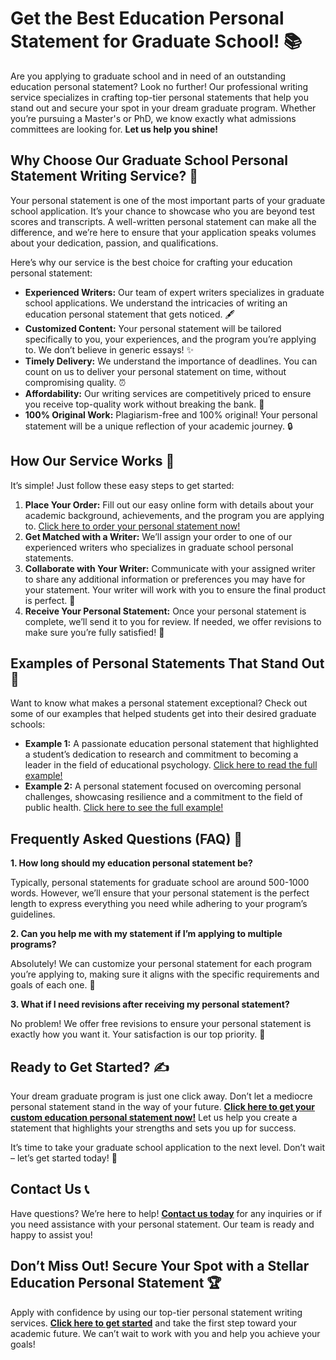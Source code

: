 # Get the Best Education Personal Statement for Graduate School! 📚

Are you applying to graduate school and in need of an outstanding education personal statement? Look no further! Our professional writing service specializes in crafting top-tier personal statements that help you stand out and secure your spot in your dream graduate program. Whether you’re pursuing a Master's or PhD, we know exactly what admissions committees are looking for. **Let us help you shine!**

## Why Choose Our Graduate School Personal Statement Writing Service? 🤔

Your personal statement is one of the most important parts of your graduate school application. It’s your chance to showcase who you are beyond test scores and transcripts. A well-written personal statement can make all the difference, and we’re here to ensure that your application speaks volumes about your dedication, passion, and qualifications.

Here’s why our service is the best choice for crafting your education personal statement:

- **Experienced Writers:** Our team of expert writers specializes in graduate school applications. We understand the intricacies of writing an education personal statement that gets noticed. 🖋️
- **Customized Content:** Your personal statement will be tailored specifically to you, your experiences, and the program you’re applying to. We don’t believe in generic essays! ✨
- **Timely Delivery:** We understand the importance of deadlines. You can count on us to deliver your personal statement on time, without compromising quality. ⏰
- **Affordability:** Our writing services are competitively priced to ensure you receive top-quality work without breaking the bank. 💸
- **100% Original Work:** Plagiarism-free and 100% original! Your personal statement will be a unique reflection of your academic journey. 🔒

## How Our Service Works 🚀

It’s simple! Just follow these easy steps to get started:

1. **Place Your Order:** Fill out our easy online form with details about your academic background, achievements, and the program you are applying to. [Click here to order your personal statement now!](https://tinyurl.com/topessay?keyword=education+personal+statement+graduate+school)
2. **Get Matched with a Writer:** We’ll assign your order to one of our experienced writers who specializes in graduate school personal statements.
3. **Collaborate with Your Writer:** Communicate with your assigned writer to share any additional information or preferences you may have for your statement. Your writer will work with you to ensure the final product is perfect. 💬
4. **Receive Your Personal Statement:** Once your personal statement is complete, we’ll send it to you for review. If needed, we offer revisions to make sure you’re fully satisfied! 📩

## Examples of Personal Statements That Stand Out 🌟

Want to know what makes a personal statement exceptional? Check out some of our examples that helped students get into their desired graduate schools:

- **Example 1:** A passionate education personal statement that highlighted a student’s dedication to research and commitment to becoming a leader in the field of educational psychology. [Click here to read the full example!](https://tinyurl.com/topessay?keyword=education+personal+statement+graduate+school)
- **Example 2:** A personal statement focused on overcoming personal challenges, showcasing resilience and a commitment to the field of public health. [Click here to see the full example!](https://tinyurl.com/topessay?keyword=education+personal+statement+graduate+school)

## Frequently Asked Questions (FAQ) 💬

**1. How long should my education personal statement be?**

Typically, personal statements for graduate school are around 500-1000 words. However, we’ll ensure that your personal statement is the perfect length to express everything you need while adhering to your program’s guidelines.

**2. Can you help me with my statement if I’m applying to multiple programs?**

Absolutely! We can customize your personal statement for each program you’re applying to, making sure it aligns with the specific requirements and goals of each one. 🎯

**3. What if I need revisions after receiving my personal statement?**

No problem! We offer free revisions to ensure your personal statement is exactly how you want it. Your satisfaction is our top priority. 💯

## Ready to Get Started? ✍️

Your dream graduate program is just one click away. Don’t let a mediocre personal statement stand in the way of your future. **[Click here to get your custom education personal statement now!](https://tinyurl.com/topessay?keyword=education+personal+statement+graduate+school)** Let us help you create a statement that highlights your strengths and sets you up for success.

It’s time to take your graduate school application to the next level. Don’t wait – let’s get started today! 💼

## Contact Us 📞

Have questions? We’re here to help! **[Contact us today](https://tinyurl.com/topessay?keyword=education+personal+statement+graduate+school)** for any inquiries or if you need assistance with your personal statement. Our team is ready and happy to assist you!

## Don’t Miss Out! Secure Your Spot with a Stellar Education Personal Statement 🏆

Apply with confidence by using our top-tier personal statement writing services. **[Click here to get started](https://tinyurl.com/topessay?keyword=education+personal+statement+graduate+school)** and take the first step toward your academic future. We can’t wait to work with you and help you achieve your goals!
